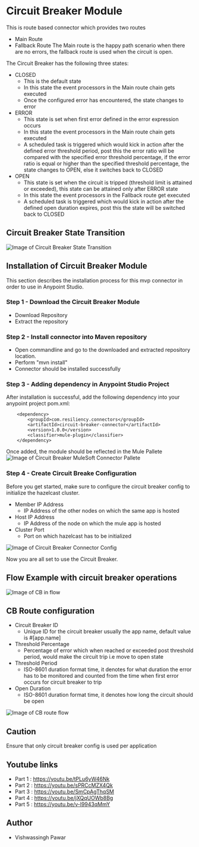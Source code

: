# Circuit Breaker Module
This is route based connector which provides two routes
- Main Route
- Fallback Route
The Main route is the happy path scenario when there are no errors, the fallback route is used when the circuit is open.

The Circuit Breaker has the following three states:
- CLOSED
	- This is the default state
	- In this state the event processors in the Main route chain gets executed
	- Once the configured error has encountered, the state changes to error
- ERROR
	- This state is set when first error defined in the error expression occurs
	- In this state the event processors in the Main route chain gets executed
	- A scheduled task is triggered which would kick in action after the defined error threshold period, post this the error ratio will be compared with the specified error threshold percentage, if the error ratio is equal or higher than the specified threshold percentage, the state changes to OPEN, else it switches back to CLOSED
- OPEN
	- This state is set when the circuit is tripped (threshold limit is attained or exceeded), this state can be attained only after ERROR state
	- In this state the event processors in the Fallback route get executed
	- A scheduled task is triggered which would kick in action after the defined open duration expires, post this the state will be switched back to CLOSED
	
## Circuit Breaker State Transition
![Image of Circuit Breaker State Transition](https://github.com/Vishwasp13/circuit-breaker-module/blob/main/images/cb-state-transition.png)


## Installation of Circuit Breaker Module
This section describes the installation process for this mvp connector in order to use in Anypoint Studio. 

### Step 1 - Download the Circuit Breaker Module
- Download Repository
- Extract the repository

### Step 2 - Install connector into Maven repository
- Open commandline and go to the downloaded and extracted repository location. 
- Perform "mvn install" 
- Connector should be installed successfully

### Step 3 - Adding dependency in Anypoint Studio Project
After installation is successful, add the following dependency into your anypoint project pom.xml:

		<dependency>
			<groupId>com.resiliency.connectors</groupId>
			<artifactId>circuit-breaker-connector</artifactId>
			<version>1.0.0</version>
			<classifier>mule-plugin</classifier>			
		</dependency>

Once added, the module should be reflected in the Mule Pallete
![Image of Circuit Breaker MuleSoft Connector Pallete](https://github.com/Vishwasp13/circuit-breaker-module/blob/main/images/mule-pallete.png)

### Step 4 - Create Circuit Breake Configuration
Before you get started, make sure to configure the circuit breaker config to initialize the hazelcast cluster. 
- Member IP Address
	- IP Address of the other nodes on which the same app is hosted
- Host IP Address
	- IP Address of the node on which the mule app is hosted
- Cluster Port
	- Port on which hazelcast has to be initialized

![Image of Circuit Breaker Connector Config](https://github.com/Vishwasp13/circuit-breaker-module/blob/main/images/cb-config.png)

Now you are all set to use the Circuit Breaker.


## Flow Example with circuit breaker operations
![Image of CB in flow](https://github.com/Vishwasp13/circuit-breaker-module/blob/main/images/cb-in-flow.png)

## CB Route configuration
- Circuit Breaker ID
	- Unique ID for the circuit breaker usually the app name, default value is #[app.name]
- Threshold Percentage
	- Percentage of error which when reached or exceeded post threshold period, would make the circuit trip i.e move to open state
- Threshold Period
	- ISO-8601 duration format time, it denotes for what duration the error has to be monitored and counted from the time when first error occurs for circuit breaker to trip
- Open Duration
	- ISO-8601 duration format time, it denotes how long the circuit should be open
		
![Image of CB route flow](https://github.com/Vishwasp13/circuit-breaker-module/blob/main/images/cb-route-config.png)

## Caution
Ensure that only circuit breaker config is used per application

## Youtube links
- Part 1 : https://youtu.be/tPLu6yW46Nk  
- Part 2 : https://youtu.be/sPRCcMZX4Qk
- Part 3 : https://youtu.be/SmCpAgThqSM
- Part 4 : https://youtu.be/jXQqUOWb8Bg
- Part 5 : https://youtu.be/v-l9943qMmY
	
## Author
- Vishwassingh Pawar